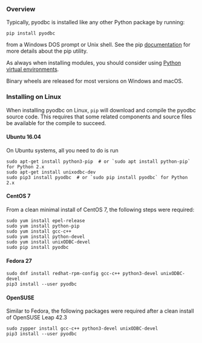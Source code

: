 ### Overview

Typically, pyodbc is installed like any other Python package by running:

~~~
pip install pyodbc
~~~

from a Windows DOS prompt or Unix shell.  See the pip [documentation](https://pip.pypa.io/en/latest/user_guide.html "pip user guide") for more details about the pip utility.

As always when installing modules, you should consider using [Python virtual environments](http://docs.python-guide.org/en/latest/dev/virtualenvs/).

Binary wheels are released for most versions on Windows and macOS.

### Installing on Linux

When installing pyodbc on Linux, `pip` will download and compile the pyodbc source code. This requires that some related components and source files be available for the compile to succeed. 

#### Ubuntu 16.04

On Ubuntu systems, all you need to do is run

~~~
sudo apt-get install python3-pip  # or `sudo apt install python-pip` for Python 2.x
sudo apt-get install unixodbc-dev
sudo pip3 install pyodbc  # or `sudo pip install pyodbc` for Python 2.x
~~~

#### CentOS 7

From a clean minimal install of CentOS 7, the following steps were required:

~~~
sudo yum install epel-release
sudo yum install python-pip
sudo yum install gcc-c++
sudo yum install python-devel
sudo yum install unixODBC-devel
sudo pip install pyodbc
~~~

#### Fedora 27

~~~
sudo dnf install redhat-rpm-config gcc-c++ python3-devel unixODBC-devel
pip3 install --user pyodbc
~~~

#### OpenSUSE

Similar to Fedora, the following packages were required after a clean install of OpenSUSE Leap 42.3

~~~
sudo zypper install gcc-c++ python3-devel unixODBC-devel
pip3 install --user pyodbc
~~~